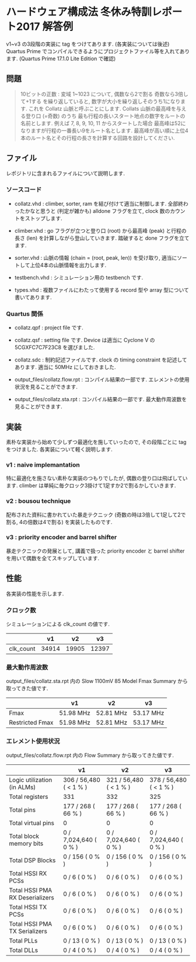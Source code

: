 # ハードウェア構成法 冬休み特訓レポート2017 解答例

v1~v3 の3段階の実装に tag をつけてあります.
(各実装については後述)
Quartus Prime でコンパイルできるようにプロジェクトファイル等を入れてあります.
(Quartus Prime 17.1.0 Lite Edition で確認)

## 問題
> 10ビットの正数 : 変域 1~1023 について,
> 偶数なら2で割る
> 奇数なら3倍して+1する
> を繰り返していると, 数字が大小を繰り返しそのうち1になります.
> これを Collatz 山脈と呼ぶことにします.
> Collats 山脈の最高峰を与える登り口 (=奇数) のうち
> 最も行程の長いスタート地点の数字をルートの名前とします.
> 例えば 7, 8, 9, 10, 11 からスタートした場合
> 最高峰は52になりますが行程の一番長い9をルート名とします.
> 最高峰が高い順に上位4本のルート名とその行程の長さを計算する回路を設計してください.

## ファイル
レポジトリに含まれるファイルについて説明します.

### ソースコード
- collatz.vhd :
    climber, sorter, ram を結び付けて適当に制御します.
    全部終わったかなと思うと (判定が雑かも) alldone フラグを立て,
    clock 数のカウントをストップします.

- climber.vhd :
    go フラグが立つと登り口 (root) から最高峰 (peak) と行程の長さ (len) を計算しながら登山していきます.
    踏破すると done フラグを立てます.

- sorter.vhd :
    山脈の情報 (chain = (root, peak, len)) を受け取り, 適当にソートして上位4本の山脈情報を出力します.

- testbench.vhd :
    シミュレーション用の testbench です.

- types.vhd :
    複数ファイルにわたって使用する record 型や array 型について書いてあります.

### Quartus 関係
- collatz.qpf :
    project file です.

- collatz.qsf :
    setting file です.
    Device は適当に Cyclone V の 5CGXFC7C7F23C8 を選びました.

- collatz.sdc :
    制約記述ファイルです.
    clock の timing constraint を記述してあります.
    適当に 50MHz にしておきました.

- output_files/collatz.flow.rpt :
    コンパイル結果の一部です.
    エレメントの使用状況を見ることができます.

- output_files/collatz.sta.rpt :
    コンパイル結果の一部です.
    最大動作周波数を見ることができます.

## 実装
素朴な実装から始めて少しずつ最適化を施していったので,
その段階ごとに tag をつけました.
各実装について軽く説明します.

### v1 : naive implemantation
特に最適化を施さない素朴な実装のつもりでしたが,
偶数の登り口は飛ばしています.
climber は単純に毎クロック3掛けて1足すか2で割るかしていきます.

### v2 : bousou technique
配布された資料に書かれていた暴走テクニック
(奇数の時は3倍して1足して2で割る, 4の倍数は4で割る)
を実装したものです.

### v3 : priority encoder and barrel shifter
暴走テクニックの発展として,
講義で扱った priority encoder と barrel shifter を用いて偶数を全てスキップしています.

## 性能
各実装の性能を示します.

### クロック数
シミュレーションによる clk_count の値です.

|           | v1    | v2    | v3    |
| --------- | ----- | ----- | ----- |
| clk_count | 34914 | 19905 | 12397 |


### 最大動作周波数
output_files/collatz.sta.rpt 内の Slow 1100mV 85 Model Fmax Summary から取ってきた値です.

|                 | v1        | v2        | v3        |
| --------------- | --------- | --------- | --------- |
| Fmax            | 51.98 MHz | 52.81 MHz | 53.17 MHz |
| Restricted Fmax | 51.98 MHz | 52.81 MHz | 53.17 MHz |

### エレメント使用状況
output_files/collatz.flow.rpt 内の Flow Summary から取ってきた値です.

|                                 | v1                     | v2                     | v3                     |
| ------------------------------- | ---------------------- | ---------------------- | ---------------------- |
| Logic utilization (in ALMs)     | 306 / 56,480 ( < 1 % ) | 321 / 56,480 ( < 1 % ) | 378 / 56,480 ( < 1 % ) |
| Total registers                 | 331                    | 332                    | 325                    |
| Total pins                      | 177 / 268 ( 66 % )     | 177 / 268 ( 66 % )     | 177 / 268 ( 66 % )     |
| Total virtual pins              | 0                      | 0                      | 0                      |
| Total block memory bits         | 0 / 7,024,640 ( 0 % )  | 0 / 7,024,640 ( 0 % )  | 0 / 7,024,640 ( 0 % )  |
| Total DSP Blocks                | 0 / 156 ( 0 % )        | 0 / 156 ( 0 % )        | 0 / 156 ( 0 % )        |
| Total HSSI RX PCSs              | 0 / 6 ( 0 % )          | 0 / 6 ( 0 % )          | 0 / 6 ( 0 % )          |
| Total HSSI PMA RX Deserializers | 0 / 6 ( 0 % )          | 0 / 6 ( 0 % )          | 0 / 6 ( 0 % )          |
| Total HSSI TX PCSs              | 0 / 6 ( 0 % )          | 0 / 6 ( 0 % )          | 0 / 6 ( 0 % )          |
| Total HSSI PMA TX Serializers   | 0 / 6 ( 0 % )          | 0 / 6 ( 0 % )          | 0 / 6 ( 0 % )          |
| Total PLLs                      | 0 / 13 ( 0 % )         | 0 / 13 ( 0 % )         | 0 / 13 ( 0 % )         |
| Total DLLs                      | 0 / 4 ( 0 % )          | 0 / 4 ( 0 % )          | 0 / 4 ( 0 % )          |
